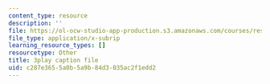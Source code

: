 ```yaml
---
content_type: resource
description: ''
file: https://ol-ocw-studio-app-production.s3.amazonaws.com/courses/res-ll-005-mathematics-of-big-data-and-machine-learning-january-iap-2020/c287e3655a0b5a9b84d3035ac2f1edd2_ADQck0zeBLQ.vtt
file_type: application/x-subrip
learning_resource_types: []
resourcetype: Other
title: 3play caption file
uid: c287e365-5a0b-5a9b-84d3-035ac2f1edd2
---
```

